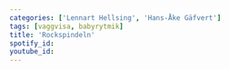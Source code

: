 ```yaml
---
categories: ['Lennart Hellsing', 'Hans-Åke Gäfvert']
tags: [vaggvisa, babyrytmik]
title: 'Rockspindeln'
spotify_id: 
youtube_id: 
---
```


